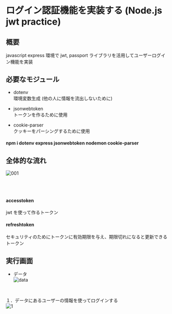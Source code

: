 # ログイン認証機能を実装する (Node.js jwt practice)

## 概要<br/>
javascript express 環境で jwt, passport ライブラリを活用してユーザーログイン機能を実装

## 必要なモジュール

- dotenv<br/>
  環境変数生成
  (他の人に情報を流出しないために)

- jsonwebtoken<br/>
  トークンを作るために使用

- cookie-parser<br/>
  クッキーをパーシングするために使用

#### npm i dotenv express jsonwebtoken nodemon cookie-parser

## 全体的な流れ<br/>
![001](https://github.com/devDHB/auth-practice/assets/133613306/c9b78dae-7bb6-4f4c-b31d-04edd4bf6797)

<br/>
<br/>

#### accesstoken<br/>
  jwt を使って作るトークン

#### refreshtoken<br/>
  セキュリティのためにトークンに有効期限を与え、期限切れになると更新できるトークン


## 実行画面
- データ<br/>
![data](https://github.com/devDHB/auth-practice/assets/133613306/637eaa44-8ebc-440f-aca2-346825a028ab)

<br/>

１．データにあるユーザーの情報を使ってログインする<br/>
![1](https://github.com/devDHB/auth-practice/assets/133613306/d3349af9-fa4e-403b-8673-72bf553b9600)


<br/>

